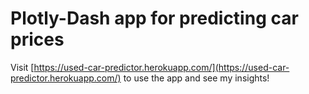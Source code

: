 # Plotly-Dash app for predicting car prices
Visit [https://used-car-predictor.herokuapp.com/](https://used-car-predictor.herokuapp.com/) to use the app and see my insights!
